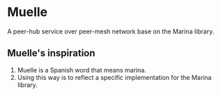 # Muelle
A peer-hub service over peer-mesh network base on the Marina library. 

## Muelle's inspiration
1. Muelle is a Spanish word that means marina.
2. Using this way is to reflect a specific implementation for the Marina library.
